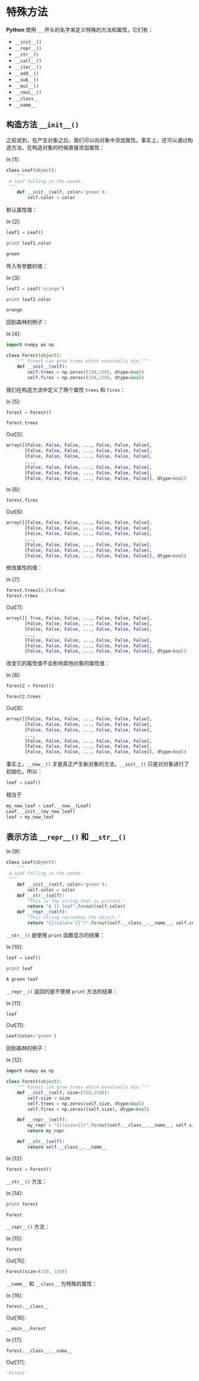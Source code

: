 # 特殊方法

**Python** 使用 `__` 开头的名字来定义特殊的方法和属性，它们有：

*   `__init__()`
*   `__repr__()`
*   `__str__()`
*   `__call__()`
*   `__iter__()`
*   `__add__()`
*   `__sub__()`
*   `__mul__()`
*   `__rmul__()`
*   `__class__`
*   `__name__`

## 构造方法 `__init__()`

之前说到，在产生对象之后，我们可以向对象中添加属性。事实上，还可以通过构造方法，在构造对象的时候直接添加属性：

In [1]:

```py
class Leaf(object):
    """
 A leaf falling in the woods.
 """
    def __init__(self, color='green'):
        self.color = color

```

默认属性值：

In [2]:

```py
leaf1 = Leaf()

print leaf1.color

```

```py
green

```

传入有参数的值：

In [3]:

```py
leaf2 = Leaf('orange')

print leaf2.color

```

```py
orange

```

回到森林的例子：

In [4]:

```py
import numpy as np

class Forest(object):
    """ Forest can grow trees which eventually die."""
    def __init__(self):
        self.trees = np.zeros((150,150), dtype=bool)
        self.fires = np.zeros((150,150), dtype=bool)

```

我们在构造方法中定义了两个属性 `trees` 和 `fires`：

In [5]:

```py
forest = Forest()

forest.trees

```

Out[5]:

```py
array([[False, False, False, ..., False, False, False],
       [False, False, False, ..., False, False, False],
       [False, False, False, ..., False, False, False],
       ..., 
       [False, False, False, ..., False, False, False],
       [False, False, False, ..., False, False, False],
       [False, False, False, ..., False, False, False]], dtype=bool)
```

In [6]:

```py
forest.fires

```

Out[6]:

```py
array([[False, False, False, ..., False, False, False],
       [False, False, False, ..., False, False, False],
       [False, False, False, ..., False, False, False],
       ..., 
       [False, False, False, ..., False, False, False],
       [False, False, False, ..., False, False, False],
       [False, False, False, ..., False, False, False]], dtype=bool)
```

修改属性的值：

In [7]:

```py
forest.trees[0,0]=True
forest.trees

```

Out[7]:

```py
array([[ True, False, False, ..., False, False, False],
       [False, False, False, ..., False, False, False],
       [False, False, False, ..., False, False, False],
       ..., 
       [False, False, False, ..., False, False, False],
       [False, False, False, ..., False, False, False],
       [False, False, False, ..., False, False, False]], dtype=bool)
```

改变它的属性值不会影响其他对象的属性值：

In [8]:

```py
forest2 = Forest()

forest2.trees

```

Out[8]:

```py
array([[False, False, False, ..., False, False, False],
       [False, False, False, ..., False, False, False],
       [False, False, False, ..., False, False, False],
       ..., 
       [False, False, False, ..., False, False, False],
       [False, False, False, ..., False, False, False],
       [False, False, False, ..., False, False, False]], dtype=bool)
```

事实上，`__new__()` 才是真正产生新对象的方法，`__init__()` 只是对对象进行了初始化，所以：

```py
leaf = Leaf()

```

相当于

```py
my_new_leaf = Leaf.__new__(Leaf)
Leaf.__init__(my_new_leaf)
leaf = my_new_leaf

```

## 表示方法 `__repr__()` 和 `__str__()`

In [9]:

```py
class Leaf(object):
    """
 A leaf falling in the woods.
 """
    def __init__(self, color='green'):
        self.color = color
    def __str__(self):
        "This is the string that is printed."
        return "A {} leaf".format(self.color)
    def __repr__(self):
        "This string recreates the object."
        return "{}(color='{}')".format(self.__class__.__name__, self.color)

```

`__str__()` 是使用 `print` 函数显示的结果：

In [10]:

```py
leaf = Leaf()

print leaf

```

```py
A green leaf

```

`__repr__()` 返回的是不使用 `print` 方法的结果：

In [11]:

```py
leaf

```

Out[11]:

```py
Leaf(color='green')
```

回到森林的例子：

In [12]:

```py
import numpy as np

class Forest(object):
    """ Forest can grow trees which eventually die."""
    def __init__(self, size=(150,150)):
        self.size = size
        self.trees = np.zeros(self.size, dtype=bool)
        self.fires = np.zeros((self.size), dtype=bool)

    def __repr__(self):
        my_repr = "{}(size={})".format(self.__class__.__name__, self.size)
        return my_repr

    def __str__(self):
        return self.__class__.__name__

```

In [13]:

```py
forest = Forest()

```

`__str__()` 方法：

In [14]:

```py
print forest

```

```py
Forest

```

`__repr__()` 方法：

In [15]:

```py
forest

```

Out[15]:

```py
Forest(size=(150, 150))
```

`__name__` 和 `__class__` 为特殊的属性：

In [16]:

```py
forest.__class__

```

Out[16]:

```py
__main__.Forest
```

In [17]:

```py
forest.__class__.__name__

```

Out[17]:

```py
'Forest'
```